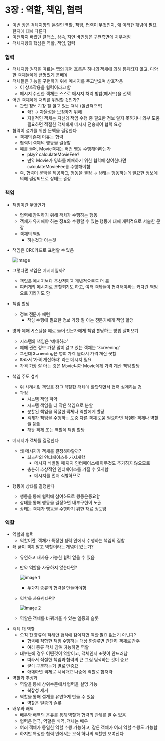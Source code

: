 # 3장 : 역할, 책임, 협력

- 이번 장은 객체지향의 본질인 역할, 책임, 협력이 무엇인지, 왜 이러한 개념이 필요한지에 대해 다룬다
- 이전까지 배웠던 클래스, 상속, 지연 바인딩은 구현측면에 치우쳐짐
- 객체지향의 핵심은 역할, 책임, 협력

### 협력

- 객체지향 원칙을 따르는 앱의 제어 흐름은 하나의 객체에 의해 통제되지 않고, 다양한 객체들에게 균형있게 분배됨
- 객체들은 기능을 구현하기 위해 메시지를 주고받으며 상호작용
    - 이 상호작용을 협력이라고 함
    - 메시지 수신한 객체는 스스로 메시지 처리 방법(메서드)을 선택
- 어떤 객체에게 처리를 위임할 것인가?
    - 관련 정보 가장 잘 알고 있는 객체 (일반적으로)
        - 왜? → 자율성을 보장하기 위해
        - 자울적인 객체는 자신의 책임 수행 중 필요한 정보 알지 못하거나 외부 도움 필요하면 적절한 객체에게 메시지 전송하여 협력 요청
- 협력이 설계를 위한 문맥을 결정한다
    - 객체의 존재 이유는 협력
    - 협력이 객체의 행동을 결정함
    - 예를 들어, Movie객체는 어떤 행동 수행해야하는가
        - play? calculateMovieFee?
        - 만약 Movie가 영화를 예매하기 위한 협력에 참여한다면 calculateMovieFee를 수행해야함
    - 즉, 협력이 문맥을 제공하고, 행동을 결정 → 상태는 행동하는데 필요한 정보에 의해 결정되므로 상태도 결정

### 책임

- 책임이란 무엇인가
    - 협력에 참여하기 위해 객체가 수행하는 행동
    - 객체가 유지해야 하는 정보와 수행할 수 있는 행동에 대해 개력적으로 서술한 문장
    - 객체의 책임
        - 하는것과 아는것
- 책임은 CRC카드로 표현할 수 있음
    
    ![image](https://github.com/user-attachments/assets/1b211a4d-42ee-4e62-bb90-dac8756db9ba)
    
- 그렇다면 책임은 메시지일까?
    - 책임은 메시지보다 추상적이고 개념적으로도 더 큼
    - 여러개의 메시지로 분할되기도 하고, 여러 객체들이 협력해야하는 커다란 책임으로 자라기도 함
- 책임 할당
    - 정보 전문가 패턴
        - 책임 수행에 필요한 정보 가장 잘 아는 전문가에게 책임 할당
- 영화 예매 시스템을 예로 들어 전문가에게 책임 할당하는 방법 살펴보기
    - 시스템의 책임은 ‘예매하라’
    - 예매 관련 정보 가장 많이 알고 있는 객체는 ‘Screening’
    - 그런데 Screening은 영화 가격 몰라서 가격 계산 못함
    - 따라서 ‘가격 계산하라’ 라는 메시지 필요
    - 가격 가장 잘 아는 것은 Movie니까 Movie에게 가격 계산 책임 할당
- 책임 주도 설계
    - 위 사례처럼 책임을 찾고 적절한 객체에 할당하면서 협력 설계하는 것
    - 과정
        - 시스템 책임 파악
        - 시스템 책임을 더 작은 책임으로 분할
        - 분할된 책임을 적절한 객체나 역할에게 할당
        - 객체가 책임을 수행하는 도중 다른 객체 도움 필요하면 적절한 객체나 역할을 찾음
        - 해당 객체 또는 역할에 책임 할당
- 메시지가 객체를 결정한다
    - 왜 메시지가 객체를 결정해야할까?
        - 최소한의 인터페이스를 가지게함
            - 메시지 식별될 때 까지 인터페이스에 아무것도 추가하지 않으므로
        - 충분히 추상적인 인터페이스를 가질 수 있게함
            - 메시지를 먼저 식별하므로
- 행동이 상태를 결정한다
    - 행동을 통해 협력에 참여하므로 행동은중요함
    - 상태를 통해 행동을 결정하면 내부구현이 노출
    - 상태는 객체가 행동을 수행하기 위한 재료 정도임

### 역할

- 역할과 협력
    - 역할이란, 객체가 특정한 협력 안에서 수행하는 책임의 집합
- 왜 굳이 객체 말고 역할이라는 개념이 있는가?
    - 유연하고 재사용 가능한 협력 얻을 수 있음
    - 만약 역할을 사용하지 않는다면?
        
        ![image 1](https://github.com/user-attachments/assets/33524270-3f16-4809-8b48-9e80f82b7b00)
        
        - 두가지 종류의 협력을 만들어야함
    - 역할을 사용한다면?
        
        ![image 2](https://github.com/user-attachments/assets/92598b5f-eb98-4351-bdd2-6801a558ca14)
        
    - 역할은 객체를 바꿔끼울 수 있는 일종의 슬롯
- 객체 대 역할
    - 오직 한 종류의 객체만 협력에 참여하면 역할 필요 없는거 아닌가?
        - 협력에 적합한 책임 수행하는 대상 한종류면 간단히 객체로 간주
        - 여러 종류 객체 참여 가능하면 역할
    - 대부분의 경우 어떤것이 역할이고, 객체인지 또렷이 안드러남
        - 따라서 적절한 책임과 협력의 큰 그림 탐색하는 것이 중요
        - 굳이 구분하는거 별로 안중요
        - 애매하면 객체로 시작하고 나중에 역할로 합쳐라
- 역할과 추상화
    - 역할을 통해 상위수준에서 협력을 설명 가능
        - 복잡성 제거
    - 역할을 통해 설계를 유연하게 만들 수 있음
        - 역할은 일종의 슬롯
- 배우와 배역
    - 배우와 배역의 은유를 통해 역할과 협력의 관계를 알 수 있음
    - 협력은 연극, 역할은 배역, 객체는 배우
    - 여러 객체가 동일한 역할 수행 가능하고, 같은 객체가 여러 역할 수행도 가능함
    - 하지만 특정한 협력 안에서는 오직 하나의 역할만 보여진다
